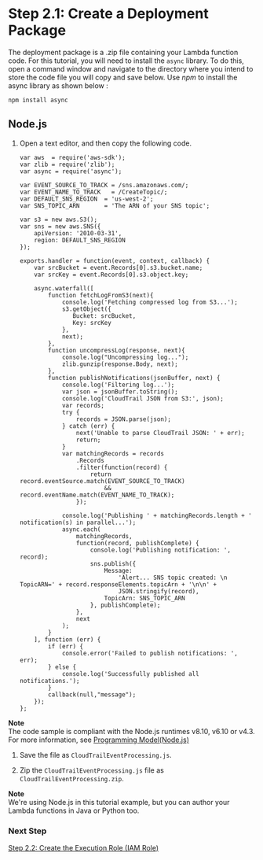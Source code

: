 # Step 2\.1: Create a Deployment Package<a name="with-cloudtrail-example-deployment-pkg"></a>

The deployment package is a \.zip file containing your Lambda function code\. For this tutorial, you will need to install the `async` library\. To do this, open a command window and navigate to the directory where you intend to store the code file you will copy and save below\. Use *npm* to install the async library as shown below :

`npm install async`

## Node\.js<a name="with-cloudtrail-example-deployment-pkg-nodejs"></a>

1. Open a text editor, and then copy the following code\. 

   ```
   var aws  = require('aws-sdk');
   var zlib = require('zlib');
   var async = require('async');
   
   var EVENT_SOURCE_TO_TRACK = /sns.amazonaws.com/;  
   var EVENT_NAME_TO_TRACK   = /CreateTopic/; 
   var DEFAULT_SNS_REGION  = 'us-west-2';
   var SNS_TOPIC_ARN       = 'The ARN of your SNS topic';
   
   var s3 = new aws.S3();
   var sns = new aws.SNS({
       apiVersion: '2010-03-31',
       region: DEFAULT_SNS_REGION
   });
   
   exports.handler = function(event, context, callback) {
       var srcBucket = event.Records[0].s3.bucket.name;
       var srcKey = event.Records[0].s3.object.key;
      
       async.waterfall([
           function fetchLogFromS3(next){
               console.log('Fetching compressed log from S3...');
               s3.getObject({
                  Bucket: srcBucket,
                  Key: srcKey
               },
               next);
           },
           function uncompressLog(response, next){
               console.log("Uncompressing log...");
               zlib.gunzip(response.Body, next);
           },
           function publishNotifications(jsonBuffer, next) {
               console.log('Filtering log...');
               var json = jsonBuffer.toString();
               console.log('CloudTrail JSON from S3:', json);
               var records;
               try {
                   records = JSON.parse(json);
               } catch (err) {
                   next('Unable to parse CloudTrail JSON: ' + err);
                   return;
               }
               var matchingRecords = records
                   .Records
                   .filter(function(record) {
                       return record.eventSource.match(EVENT_SOURCE_TO_TRACK)
                           && record.eventName.match(EVENT_NAME_TO_TRACK);
                   });
                   
               console.log('Publishing ' + matchingRecords.length + ' notification(s) in parallel...');
               async.each(
                   matchingRecords,
                   function(record, publishComplete) {
                       console.log('Publishing notification: ', record);
                       sns.publish({
                           Message:
                               'Alert... SNS topic created: \n TopicARN=' + record.responseElements.topicArn + '\n\n' + 
                               JSON.stringify(record),
                           TopicArn: SNS_TOPIC_ARN
                       }, publishComplete);
                   },
                   next
               );
           }
       ], function (err) {
           if (err) {
               console.error('Failed to publish notifications: ', err);
           } else {
               console.log('Successfully published all notifications.');
           }
           callback(null,"message");
       });
   };
   ```
**Note**  
The code sample is compliant with the Node\.js runtimes v8\.10, v6\.10 or v4\.3\. For more information, see [Programming Model\(Node\.js\)](programming-model.md)

1. Save the file as `CloudTrailEventProcessing.js`\. 

1. Zip the `CloudTrailEventProcessing.js` file as `CloudTrailEventProcessing.zip`\. 

**Note**  
We're using Node\.js in this tutorial example, but you can author your Lambda functions in Java or Python too\.

### Next Step<a name="create-deployment-pkg-nodejs-cloudtrail-next-step"></a>

 [Step 2\.2: Create the Execution Role \(IAM Role\)](with-cloudtrail-example-create-iam-role.md) 